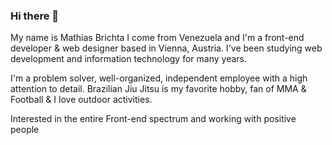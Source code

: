 ### Hi there 👋

My name is Mathias Brichta I come from Venezuela and I'm a front-end developer & web designer based in Vienna, Austria. I've been studying web development and information technology for many years.

I'm a problem solver, well-organized, independent employee with a high attention to detail. Brazilian Jiu Jitsu is my favorite hobby, fan of MMA & Football & I love outdoor activities.

Interested in the entire Front-end spectrum and working with positive people
